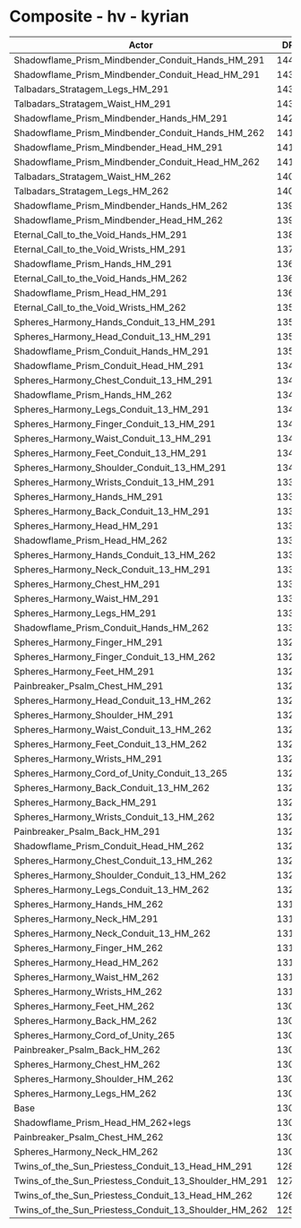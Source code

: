 # Composite - hv - kyrian
| Actor | DPS | Increase |
|---|:---:|:---:|
|Shadowflame_Prism_Mindbender_Conduit_Hands_HM_291|14407|10.33%|
|Shadowflame_Prism_Mindbender_Conduit_Head_HM_291|14376|10.08%|
|Talbadars_Stratagem_Legs_HM_291|14310|9.58%|
|Talbadars_Stratagem_Waist_HM_291|14305|9.54%|
|Shadowflame_Prism_Mindbender_Hands_HM_291|14209|8.81%|
|Shadowflame_Prism_Mindbender_Conduit_Hands_HM_262|14193|8.68%|
|Shadowflame_Prism_Mindbender_Head_HM_291|14183|8.61%|
|Shadowflame_Prism_Mindbender_Conduit_Head_HM_262|14111|8.06%|
|Talbadars_Stratagem_Waist_HM_262|14094|7.93%|
|Talbadars_Stratagem_Legs_HM_262|14047|7.57%|
|Shadowflame_Prism_Mindbender_Hands_HM_262|13999|7.20%|
|Shadowflame_Prism_Mindbender_Head_HM_262|13921|6.60%|
|Eternal_Call_to_the_Void_Hands_HM_291|13847|6.03%|
|Eternal_Call_to_the_Void_Wrists_HM_291|13709|4.98%|
|Shadowflame_Prism_Hands_HM_291|13671|4.68%|
|Eternal_Call_to_the_Void_Hands_HM_262|13646|4.49%|
|Shadowflame_Prism_Head_HM_291|13642|4.47%|
|Eternal_Call_to_the_Void_Wrists_HM_262|13557|3.82%|
|Spheres_Harmony_Hands_Conduit_13_HM_291|13529|3.60%|
|Spheres_Harmony_Head_Conduit_13_HM_291|13528|3.59%|
|Shadowflame_Prism_Conduit_Hands_HM_291|13500|3.38%|
|Shadowflame_Prism_Conduit_Head_HM_291|13471|3.15%|
|Spheres_Harmony_Chest_Conduit_13_HM_291|13469|3.14%|
|Shadowflame_Prism_Hands_HM_262|13469|3.14%|
|Spheres_Harmony_Legs_Conduit_13_HM_291|13455|3.03%|
|Spheres_Harmony_Finger_Conduit_13_HM_291|13449|2.99%|
|Spheres_Harmony_Waist_Conduit_13_HM_291|13446|2.97%|
|Spheres_Harmony_Feet_Conduit_13_HM_291|13446|2.96%|
|Spheres_Harmony_Shoulder_Conduit_13_HM_291|13412|2.70%|
|Spheres_Harmony_Wrists_Conduit_13_HM_291|13385|2.50%|
|Spheres_Harmony_Hands_HM_291|13384|2.49%|
|Spheres_Harmony_Back_Conduit_13_HM_291|13379|2.45%|
|Spheres_Harmony_Head_HM_291|13366|2.35%|
|Shadowflame_Prism_Head_HM_262|13341|2.16%|
|Spheres_Harmony_Hands_Conduit_13_HM_262|13334|2.11%|
|Spheres_Harmony_Neck_Conduit_13_HM_291|13331|2.08%|
|Spheres_Harmony_Chest_HM_291|13313|1.95%|
|Spheres_Harmony_Waist_HM_291|13305|1.89%|
|Spheres_Harmony_Legs_HM_291|13303|1.87%|
|Shadowflame_Prism_Conduit_Hands_HM_262|13301|1.86%|
|Spheres_Harmony_Finger_HM_291|13295|1.81%|
|Spheres_Harmony_Finger_Conduit_13_HM_262|13295|1.81%|
|Spheres_Harmony_Feet_HM_291|13292|1.79%|
|Painbreaker_Psalm_Chest_HM_291|13288|1.75%|
|Spheres_Harmony_Head_Conduit_13_HM_262|13282|1.71%|
|Spheres_Harmony_Shoulder_HM_291|13262|1.56%|
|Spheres_Harmony_Waist_Conduit_13_HM_262|13258|1.52%|
|Spheres_Harmony_Feet_Conduit_13_HM_262|13252|1.48%|
|Spheres_Harmony_Wrists_HM_291|13248|1.45%|
|Spheres_Harmony_Cord_of_Unity_Conduit_13_265|13241|1.39%|
|Spheres_Harmony_Back_Conduit_13_HM_262|13239|1.38%|
|Spheres_Harmony_Back_HM_291|13235|1.35%|
|Spheres_Harmony_Wrists_Conduit_13_HM_262|13234|1.34%|
|Painbreaker_Psalm_Back_HM_291|13230|1.31%|
|Shadowflame_Prism_Conduit_Head_HM_262|13229|1.30%|
|Spheres_Harmony_Chest_Conduit_13_HM_262|13227|1.29%|
|Spheres_Harmony_Shoulder_Conduit_13_HM_262|13213|1.18%|
|Spheres_Harmony_Legs_Conduit_13_HM_262|13204|1.11%|
|Spheres_Harmony_Hands_HM_262|13186|0.98%|
|Spheres_Harmony_Neck_HM_291|13185|0.97%|
|Spheres_Harmony_Neck_Conduit_13_HM_262|13182|0.95%|
|Spheres_Harmony_Finger_HM_262|13142|0.64%|
|Spheres_Harmony_Head_HM_262|13127|0.53%|
|Spheres_Harmony_Waist_HM_262|13110|0.39%|
|Spheres_Harmony_Wrists_HM_262|13101|0.33%|
|Spheres_Harmony_Feet_HM_262|13095|0.28%|
|Spheres_Harmony_Back_HM_262|13094|0.27%|
|Spheres_Harmony_Cord_of_Unity_265|13089|0.23%|
|Painbreaker_Psalm_Back_HM_262|13081|0.17%|
|Spheres_Harmony_Chest_HM_262|13072|0.10%|
|Spheres_Harmony_Shoulder_HM_262|13067|0.06%|
|Spheres_Harmony_Legs_HM_262|13063|0.03%|
|Base|13059|0.00%|
|Shadowflame_Prism_Head_HM_262+legs|13054|-0.03%|
|Painbreaker_Psalm_Chest_HM_262|13049|-0.07%|
|Spheres_Harmony_Neck_HM_262|13048|-0.08%|
|Twins_of_the_Sun_Priestess_Conduit_13_Head_HM_291|12838|-1.69%|
|Twins_of_the_Sun_Priestess_Conduit_13_Shoulder_HM_291|12744|-2.41%|
|Twins_of_the_Sun_Priestess_Conduit_13_Head_HM_262|12606|-3.47%|
|Twins_of_the_Sun_Priestess_Conduit_13_Shoulder_HM_262|12558|-3.84%|
